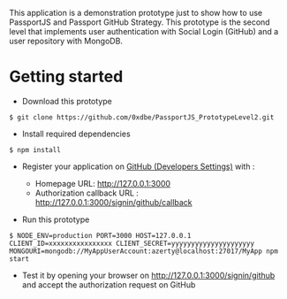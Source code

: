 
This application is a demonstration prototype just to show how to use PassportJS and Passport GitHub Strategy. This prototype is the second level that implements user authentication with Social Login (GitHub) and a user repository with MongoDB.

# Getting started

* Download this prototype

```console
$ git clone https://github.com/0xdbe/PassportJS_PrototypeLevel2.git
```

* Install required dependencies

```console
$ npm install
```

* Register your application on [GitHub (Developers Settings)](https://github.com/settings/developers) with :
  - Homepage URL: http://127.0.0.1:3000
  - Authorization callback URL : http://127.0.0.1:3000/signin/github/callback

* Run this prototype

```console
$ NODE_ENV=production PORT=3000 HOST=127.0.0.1 CLIENT_ID=xxxxxxxxxxxxxxxx CLIENT_SECRET=yyyyyyyyyyyyyyyyyyyyy MONGOURI=mongodb://MyAppUserAccount:azerty@localhost:27017/MyApp npm start
```

* Test it by opening your browser on http://127.0.0.1:3000/signin/github and accept the authorization request on GitHub
